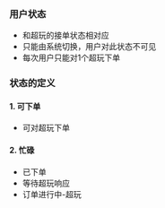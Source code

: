 ### 用户状态
* 和超玩的接单状态相对应
* 只能由系统切换，用户对此状态不可见
* 每次用户只能对1个超玩下单


### 状态的定义

#### 1. 可下单

* 可对超玩下单


#### 2. 忙碌

* 已下单
* 等待超玩响应
* 订单进行中-超玩